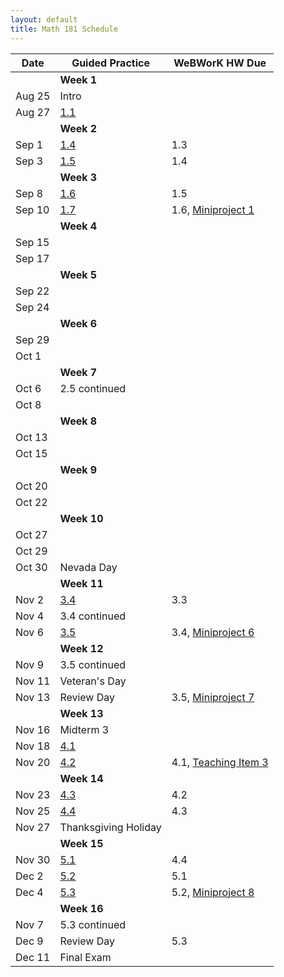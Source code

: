 ```yaml
---
layout: default
title: Math 181 Schedule
---
```


| Date   	| Guided Practice 	| WeBWorK HW Due 	|
|--------	|---------	|-----------------	|
| 	| **Week 1**      	| |
| Aug 25 	| Intro  |                	|
| Aug 27 	| [1.1](/NSC-Math-181/GP1.1.html)  |                	|
|     	|   **Week 2**      	|                 	|                	
| Sep 1 		| [1.4](/NSC-Math-181/GP1.4.html)  | 1.3            	|
| Sep 3 		| [1.5](/NSC-Math-181/GP1.5.html)  | 1.4            	|   
|     	|   **Week 3**      	|                 	|                	
| Sep 8 		| [1.6](/NSC-Math-181/GP1.6.html)  | 1.5            	|
| Sep 10 		| [1.7](/NSC-Math-181/GP1.7.html)  | 1.6, [Miniproject 1](/NSC-Math-181/CoreLearning/Math181Miniproject1.pdf)            	|    
|     	|   **Week 4**      	|                 	|  
| Sep 15 	|  |      	|              	
| Sep 17 	|  |      	|
|     	|   **Week 5**      	|                 	|                	
| Sep 22 	|  |             	|
| Sep 24 		| |             	|
|     	|   **Week 6**      	|                 	|                	
| Sep 29 	|   |     	|
| Oct 1 		|   |             	|    
|     	|   **Week 7**      	|                 	|                	
| Oct 6  	| 2.5 continued |             	|
| Oct 8 	|  | 	|        
|     	|   **Week 8**      	|                 	|                	
| Oct 13 	|  | 	|
| Oct 15	|  | 	|
|     	|   **Week 9**      	|                 	|           
| Oct 20 	|  |	|     	
| Oct 22  |  |	|
|     	|   **Week 10**      	|                 	|                	
| Oct 27 	|  |	|
| Oct 29 	|  | 	|
| Oct 30 	| Nevada Day  |          	|
|     	|   **Week 11**      	|                 	|                	
| Nov 2 	| [3.4](/NSC-Math-181/GP3.4.html)  |  3.3           	|
| Nov 4 		| 3.4 continued  |             	|
| Nov 6 	| [3.5](/NSC-Math-181/GP3.4.html)  |  3.4, [Miniproject 6](/NSC-Math-181/CoreLearning/Math181Miniproject6.pdf)           	|
|     	|   **Week 12**      	|                 	|                	
| Nov 9 	| 3.5 continued  |          	|
| Nov 11 		| Veteran's Day  |              	|
| Nov 13 	| Review Day  | 3.5, [Miniproject 7](/NSC-Math-181/CoreLearning/Math181Miniproject7.pdf)             	|
|     	|   **Week 13**      	|                 	|  
| Nov 16 	| Midterm 3   |      	|
| Nov 18 	| [4.1](/NSC-Math-181/GP4.1.html)  |             	|
| Nov 20 	| [4.2](/NSC-Math-181/GP4.2.html)  |  4.1, [Teaching Item 3](/NSC-Math-181/CoreLearning/Math181TeachingItem3.pdf)           	|
|     	|   **Week 14**      	|                 	|  
| Nov 23 	| [4.3](/NSC-Math-181/GP4.3.html)  |  4.2           	|
| Nov 25 	| [4.4](/NSC-Math-181/GP4.4.html)  |  4.3           	|
| Nov 27 	| Thanksgiving Holiday  |       	|
|     	|   **Week 15**      	|                 	|  
| Nov 30 	| [5.1](/NSC-Math-181/GP4.3.html)  |  4.4           	|
| Dec 2 	| [5.2](/NSC-Math-181/GP4.4.html)  |  5.1           	|
| Dec 4 	| [5.3](/NSC-Math-181/GP4.4.html)  |  5.2, [Miniproject 8](/NSC-Math-181/CoreLearning/Math181Miniproject8.pdf)           	|
|     	|   **Week 16**      	|                 	|  
| Nov 7 	| 5.3 continued  |             	|
| Dec 9 	| Review Day  |  5.3           	|
| Dec 11 	| Final Exam  |             	|
